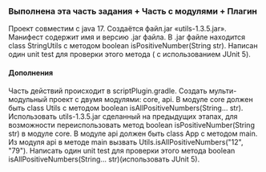 ### Выполнена эта часть задания + Часть с модулями + Плагин
Проект совместим с java 17.
Создаётся файл.jar «utils-1.3.5.jar».
Манифест содержит имя и версию .jar файла. 
В .jar файле находится class StringUtils с методом boolean isPositiveNumber(String str).
Написан один unit test для проверки этого метода ( с использованием JUnit 5).

#### Дополнения
Часть действий происходит в scriptPlugin.gradle.
Создать мульти-модульный проект с двумя модулями: core, api.
В модуле core должен быть class Utils с методом boolean isAllPositiveNumbers(String… str).
Использовать utils-1.3.5.jar сделанный на предыдущих этапах, для возможности переиспользовать
метод boolean isPositiveNumber(String str) в модуле core.
В модуле api должен быть class App с методом main. 
Из модуля api в методе main вызвать Utils.isAllPositiveNumbers("12", "79").
Написать один unit test для проверки этого метода boolean isAllPositiveNumbers(String… str)(использовать JUnit 5).

